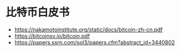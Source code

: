 # 比特币白皮书

* <https://nakamotoinstitute.org/static/docs/bitcoin-zh-cn.pdf>
* <https://bitcoinsv.io/bitcoin.pdf>
* <https://papers.ssrn.com/sol3/papers.cfm?abstract_id=3440802>

